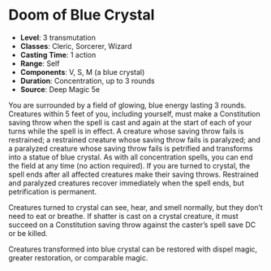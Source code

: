 # Doom of Blue Crystal

- **Level**: 3 transmutation
- **Classes**: Cleric, Sorcerer, Wizard
- **Casting Time**: 1 action
- **Range**: Self
- **Components**: V, S, M (a blue crystal)
- **Duration**: Concentration, up to 3 rounds
- **Source**: Deep Magic 5e

You are surrounded by a field of glowing, blue energy lasting 3 rounds. Creatures within 5 feet of you, including yourself, must make a Constitution saving throw when the spell is cast and again at the start of each of your turns while the spell is in effect. A creature whose saving throw fails is restrained; a restrained creature whose saving throw fails is paralyzed; and a paralyzed creature whose saving throw fails is petrified and transforms into a statue of blue crystal. As with all concentration spells, you can end the field at any time (no action required). If you are turned to crystal, the spell ends after all affected creatures make their saving throws. Restrained and paralyzed creatures recover immediately when the spell ends, but petrification is permanent.

Creatures turned to crystal can see, hear, and smell normally, but they don’t need to eat or breathe. If shatter is cast on a crystal creature, it must succeed on a Constitution saving throw against the caster’s spell save DC or be killed.

Creatures transformed into blue crystal can be restored with dispel magic, greater restoration, or comparable magic.

